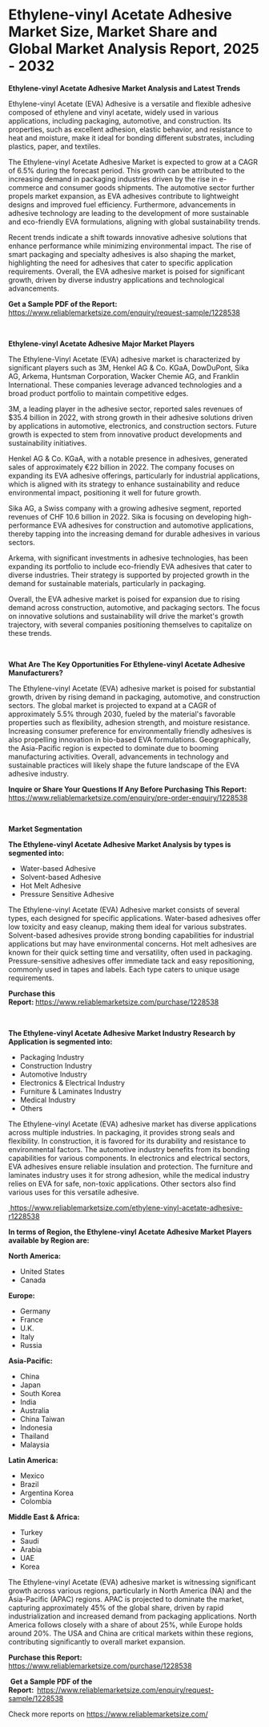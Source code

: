 <p><h1>Ethylene-vinyl Acetate Adhesive Market Size, Market Share and Global Market Analysis Report, 2025 - 2032</h1></p><p><strong>Ethylene-vinyl Acetate Adhesive Market Analysis and Latest Trends</strong></p>
<p><p>Ethylene-vinyl Acetate (EVA) Adhesive is a versatile and flexible adhesive composed of ethylene and vinyl acetate, widely used in various applications, including packaging, automotive, and construction. Its properties, such as excellent adhesion, elastic behavior, and resistance to heat and moisture, make it ideal for bonding different substrates, including plastics, paper, and textiles.</p><p>The Ethylene-vinyl Acetate Adhesive Market is expected to grow at a CAGR of 6.5% during the forecast period. This growth can be attributed to the increasing demand in packaging industries driven by the rise in e-commerce and consumer goods shipments. The automotive sector further propels market expansion, as EVA adhesives contribute to lightweight designs and improved fuel efficiency. Furthermore, advancements in adhesive technology are leading to the development of more sustainable and eco-friendly EVA formulations, aligning with global sustainability trends.</p><p>Recent trends indicate a shift towards innovative adhesive solutions that enhance performance while minimizing environmental impact. The rise of smart packaging and specialty adhesives is also shaping the market, highlighting the need for adhesives that cater to specific application requirements. Overall, the EVA adhesive market is poised for significant growth, driven by diverse industry applications and technological advancements.</p></p>
<p><strong>Get a Sample PDF of the Report:&nbsp;</strong> <a href="https://www.reliablemarketsize.com/enquiry/request-sample/1228538?utm_campaign=2115&utm_medium=2&utm_source=Github&utm_content=ia&utm_term=02022025&utm_id=ethylene-vinyl-acetate-adhesive">https://www.reliablemarketsize.com/enquiry/request-sample/1228538</a></p>
<p>&nbsp;</p>
<p><strong>Ethylene-vinyl Acetate Adhesive Major Market Players</strong></p>
<p><p>The Ethylene-Vinyl Acetate (EVA) adhesive market is characterized by significant players such as 3M, Henkel AG & Co. KGaA, DowDuPont, Sika AG, Arkema, Huntsman Corporation, Wacker Chemie AG, and Franklin International. These companies leverage advanced technologies and a broad product portfolio to maintain competitive edges.</p><p>3M, a leading player in the adhesive sector, reported sales revenues of $35.4 billion in 2022, with strong growth in their adhesive solutions driven by applications in automotive, electronics, and construction sectors. Future growth is expected to stem from innovative product developments and sustainability initiatives.</p><p>Henkel AG & Co. KGaA, with a notable presence in adhesives, generated sales of approximately €22 billion in 2022. The company focuses on expanding its EVA adhesive offerings, particularly for industrial applications, which is aligned with its strategy to enhance sustainability and reduce environmental impact, positioning it well for future growth.</p><p>Sika AG, a Swiss company with a growing adhesive segment, reported revenues of CHF 10.6 billion in 2022. Sika is focusing on developing high-performance EVA adhesives for construction and automotive applications, thereby tapping into the increasing demand for durable adhesives in various sectors.</p><p>Arkema, with significant investments in adhesive technologies, has been expanding its portfolio to include eco-friendly EVA adhesives that cater to diverse industries. Their strategy is supported by projected growth in the demand for sustainable materials, particularly in packaging.</p><p>Overall, the EVA adhesive market is poised for expansion due to rising demand across construction, automotive, and packaging sectors. The focus on innovative solutions and sustainability will drive the market's growth trajectory, with several companies positioning themselves to capitalize on these trends.</p></p>
<p>&nbsp;</p>
<p><strong>What Are The Key Opportunities For Ethylene-vinyl Acetate Adhesive Manufacturers?</strong></p>
<p><p>The Ethylene-vinyl Acetate (EVA) adhesive market is poised for substantial growth, driven by rising demand in packaging, automotive, and construction sectors. The global market is projected to expand at a CAGR of approximately 5.5% through 2030, fueled by the material's favorable properties such as flexibility, adhesion strength, and moisture resistance. Increasing consumer preference for environmentally friendly adhesives is also propelling innovation in bio-based EVA formulations. Geographically, the Asia-Pacific region is expected to dominate due to booming manufacturing activities. Overall, advancements in technology and sustainable practices will likely shape the future landscape of the EVA adhesive industry.</p></p>
<p><strong>Inquire or Share Your Questions If Any Before Purchasing This Report:</strong> <a href="https://www.reliablemarketsize.com/enquiry/pre-order-enquiry/1228538?utm_campaign=2115&utm_medium=2&utm_source=Github&utm_content=ia&utm_term=02022025&utm_id=ethylene-vinyl-acetate-adhesive">https://www.reliablemarketsize.com/enquiry/pre-order-enquiry/1228538</a></p>
<p>&nbsp;</p>
<p><strong>Market Segmentation</strong></p>
<p><strong>The Ethylene-vinyl Acetate Adhesive Market Analysis by types is segmented into:</strong></p>
<p><ul><li>Water-based Adhesive</li><li>Solvent-based Adhesive</li><li>Hot Melt Adhesive</li><li>Pressure Sensitive Adhesive</li></ul></p>
<p><p>The Ethylene-vinyl Acetate (EVA) Adhesive market consists of several types, each designed for specific applications. Water-based adhesives offer low toxicity and easy cleanup, making them ideal for various substrates. Solvent-based adhesives provide strong bonding capabilities for industrial applications but may have environmental concerns. Hot melt adhesives are known for their quick setting time and versatility, often used in packaging. Pressure-sensitive adhesives offer immediate tack and easy repositioning, commonly used in tapes and labels. Each type caters to unique usage requirements.</p></p>
<p><strong>Purchase this Report:&nbsp;</strong><a href="https://www.reliablemarketsize.com/purchase/1228538?utm_campaign=2115&utm_medium=2&utm_source=Github&utm_content=ia&utm_term=02022025&utm_id=ethylene-vinyl-acetate-adhesive">https://www.reliablemarketsize.com/purchase/1228538</a></p>
<p>&nbsp;</p>
<p><strong>The Ethylene-vinyl Acetate Adhesive Market Industry Research by Application is segmented into:</strong></p>
<p><ul><li>Packaging Industry</li><li>Construction Industry</li><li>Automotive Industry</li><li>Electronics & Electrical Industry</li><li>Furniture & Laminates Industry</li><li>Medical Industry</li><li>Others</li></ul></p>
<p><p>The Ethylene-vinyl Acetate (EVA) adhesive market has diverse applications across multiple industries. In packaging, it provides strong seals and flexibility. In construction, it is favored for its durability and resistance to environmental factors. The automotive industry benefits from its bonding capabilities for various components. In electronics and electrical sectors, EVA adhesives ensure reliable insulation and protection. The furniture and laminates industry uses it for strong adhesion, while the medical industry relies on EVA for safe, non-toxic applications. Other sectors also find various uses for this versatile adhesive.</p></p>
<p><a href="https://www.reliablemarketsize.com/ethylene-vinyl-acetate-adhesive-r1228538?utm_campaign=2115&utm_medium=2&utm_source=Github&utm_content=ia&utm_term=02022025&utm_id=ethylene-vinyl-acetate-adhesive">&nbsp;https://www.reliablemarketsize.com/ethylene-vinyl-acetate-adhesive-r1228538</a></p>
<p><strong>In terms of Region, the Ethylene-vinyl Acetate Adhesive Market Players available by Region are:</strong></p>
<p>
    <p> <strong> North America: </strong>
        <ul>
            <li>United States</li>
            <li>Canada</li>
        </ul>
        </p> 
    <p> <strong> Europe: </strong>
        <ul>
            <li>Germany</li>
            <li>France</li>
            <li>U.K.</li>
            <li>Italy</li>
            <li>Russia</li>
        </ul>
        </p> 
    <p> <strong> Asia-Pacific: </strong>
        <ul>
            <li>China</li>
            <li>Japan</li>
            <li>South Korea</li>
            <li>India</li>
            <li>Australia</li>
            <li>China Taiwan</li>
            <li>Indonesia</li>
            <li>Thailand</li>
            <li>Malaysia</li>
        </ul>
        </p> 
    <p> <strong> Latin America: </strong>
        <ul>
            <li>Mexico</li>
            <li>Brazil</li>
            <li>Argentina Korea</li>
            <li>Colombia</li>
        </ul>
        </p> 
    <p> <strong> Middle East & Africa: </strong>
        <ul>
            <li>Turkey</li>
            <li>Saudi</li>
            <li>Arabia</li>
            <li>UAE</li>
            <li>Korea</li>
        </ul>
    </p>
    </p>
<p><p>The Ethylene-vinyl Acetate (EVA) adhesive market is witnessing significant growth across various regions, particularly in North America (NA) and the Asia-Pacific (APAC) regions. APAC is projected to dominate the market, capturing approximately 45% of the global share, driven by rapid industrialization and increased demand from packaging applications. North America follows closely with a share of about 25%, while Europe holds around 20%. The USA and China are critical markets within these regions, contributing significantly to overall market expansion.</p></p>
<p><strong>Purchase this Report: </strong><a href="https://www.reliablemarketsize.com/purchase/1228538?utm_campaign=2115&utm_medium=2&utm_source=Github&utm_content=ia&utm_term=02022025&utm_id=ethylene-vinyl-acetate-adhesive">https://www.reliablemarketsize.com/purchase/1228538</a></p>
<p>&nbsp;<strong>Get a Sample PDF of the Report:&nbsp;&nbsp;</strong><a href="https://www.reliablemarketsize.com/enquiry/request-sample/1228538?utm_campaign=2115&utm_medium=2&utm_source=Github&utm_content=ia&utm_term=02022025&utm_id=ethylene-vinyl-acetate-adhesive">https://www.reliablemarketsize.com/enquiry/request-sample/1228538</a></p>
<p><strong></strong></p>
<p>Check more reports on <a href="https://www.reliablemarketsize.com/?utm_campaign=2115&utm_medium=2&utm_source=Github&utm_content=ia&utm_term=02022025&utm_id=ethylene-vinyl-acetate-adhesive">https://www.reliablemarketsize.com/</a></p>